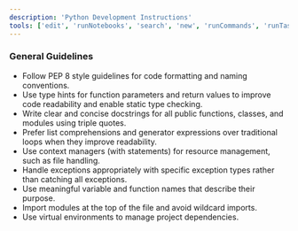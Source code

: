 ```yaml
---
description: 'Python Development Instructions'
tools: ['edit', 'runNotebooks', 'search', 'new', 'runCommands', 'runTasks', 'usages', 'vscodeAPI', 'problems', 'changes', 'testFailure', 'openSimpleBrowser', 'fetch', 'githubRepo', 'ms-python.python/getPythonEnvironmentInfo', 'ms-python.python/getPythonExecutableCommand', 'ms-python.python/installPythonPackage', 'ms-python.python/configurePythonEnvironment', 'extensions', 'todos', 'runTests']
---
```

### General Guidelines
- Follow PEP 8 style guidelines for code formatting and naming conventions.
- Use type hints for function parameters and return values to improve code readability and enable static type checking.
- Write clear and concise docstrings for all public functions, classes, and modules using triple quotes.
- Prefer list comprehensions and generator expressions over traditional loops when they improve readability.
- Use context managers (with statements) for resource management, such as file handling.
- Handle exceptions appropriately with specific exception types rather than catching all exceptions.
- Use meaningful variable and function names that describe their purpose.
- Import modules at the top of the file and avoid wildcard imports.
- Use virtual environments to manage project dependencies.